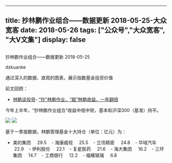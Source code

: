 
---
title:   抄林鹏作业组合——数据更新 2018-05-25-大众宽客
date: 2018-05-26
tags: ["公众号","大众宽客", "大V文集"]
display: false
---


## 



抄林鹏作业组合——数据更新 2018-05-25




dzkuanke




通过深入的数据、直观的图表，展示指数基金投资价值


前文回顾：
- [林鹏谈投资](http://mp.weixin.qq.com/s?__biz=MzAwMTc1MDcwNw==&amp;mid=2648272668&amp;idx=1&amp;sn=8b856498d05b4af2a36750135f7e08ae&amp;chksm=82f92cc0b58ea5d64116aae909c99cf7d01423025b50ccbf45b18c49fa6b30bd3f1fd80bd0a4&amp;scene=21#wechat_redirect)- [“抄”林鹏作业，“超”林鹏收益，一年翻倍](http://mp.weixin.qq.com/s?__biz=MzAwMTc1MDcwNw==&amp;mid=2648272679&amp;idx=1&amp;sn=9f0df52fbcdcb00982685097ab4bf285&amp;chksm=82f92cfbb58ea5ed82941053b1c71b24d8856a183cc972aea612a5095f522715e91ab4f4e91e&amp;scene=21#wechat_redirect)


今年上半年，“抄林鹏作业组合”收益中规中矩，基本和沪深300（基准）持平。



<img class="" data-copyright="0" data-ratio="0.4521625163826999" data-s="300,640" src="https://mmbiz.qpic.cn/mmbiz_png/PKw3FQPmhIjqfZlAiauS4UniarY7YNZsxtRAiauU4LMC6W51xuL4N0r387r9qGWt2AibEIwlVzRU8mUtrXSXNtTdog/640?wx_fmt=png" data-type="png" data-w="1526" style=""/>

<img class="" data-copyright="0" data-ratio="0.4470588235294118" data-s="300,640" src="https://mmbiz.qpic.cn/mmbiz_png/PKw3FQPmhIjqfZlAiauS4UniarY7YNZsxt9bqqgU2JuibKibTWv1EjichShVUbMyblykROlQ9IowL42EwiboWe1x78Nw/640?wx_fmt=png" data-type="png" data-w="1530" style=""/>



基于一季报数据，林鹏管理基金十大持仓（单位：亿元）为：
- 美的集团&nbsp; &nbsp; &nbsp;29.5 &nbsp; &nbsp;- 海康威视&nbsp; &nbsp; &nbsp;25.5 &nbsp; &nbsp;- 立讯精密&nbsp; &nbsp; &nbsp;24.8 &nbsp; &nbsp;- 华域汽车&nbsp; &nbsp; &nbsp;22.9 &nbsp; &nbsp;- 伊利股份&nbsp; &nbsp; &nbsp;22.1 &nbsp; &nbsp;- 复星医药&nbsp; &nbsp; &nbsp;21.6 &nbsp; &nbsp;- 海大集团&nbsp; &nbsp; &nbsp;16.2 &nbsp; &nbsp;- 三环集团&nbsp; &nbsp; &nbsp;14.7 &nbsp; &nbsp;- 工商银行&nbsp; &nbsp; &nbsp;12.2 &nbsp; &nbsp;- 福耀玻璃&nbsp; &nbsp; &nbsp;6.8 &nbsp; &nbsp;









